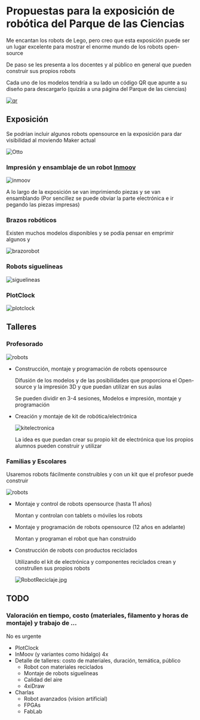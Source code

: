 # Propuestas para la exposición de robótica del Parque de las Ciencias

Me encantan los robots de Lego, pero creo que esta exposición puede ser un lugar excelente para mostrar el enorme mundo de los robots open-source

De paso se les presenta a los docentes y al público en general que pueden construir sus propios robots

Cada uno de los modelos tendría a su lado un código QR que apunte a su diseño para descargarlo (quizás a una página del Parque de las ciencias)

[![qr](./images/qrcode.png)](./images/qrcode_big.png)

## Exposición

Se podrían incluir algunos robots opensource en la exposición para dar visibilidad al moviendo Maker actual

![Otto](./images/Otto.jpg)

### Impresión y ensamblaje de un robot [Inmoov](https://inmoov.fr/)

![inmoov](http://www.meccanismocomplesso.org/wp-content/uploads/2015/10/Meccanismo-Complesso-InMoov1.png)

A lo largo de la exposición se van imprimiendo piezas y se van ensamblando
(Por sencillez se puede obviar la parte electrónica e ir pegando las piezas impresas)

### Brazos robóticos

Existen muchos modelos disponibles y se podía pensar en emprimir algunos y

![brazorobot](./images/brazoRobot.gif)

### Robots siguelíneas

![siguelineas](./images/robot2.jpg)

### PlotClock

![plotclock](./images/plotclock.gif)

## Talleres

### Profesorado

  ![robots](./images/Robots.jpg)

* Construcción, montaje y programación de robots opensource

  Difusión de los modelos y de las posibilidades que proporciona el Open-source y la impresión 3D y que puedan utilizar en sus aulas

  Se pueden dividir en 3-4 sesiones, Modelos e impresión, montaje y programación

* Creación y montaje de kit de robótica/electrónica

  ![kitelectronica](./images/KitElectronica.jpg)

  La idea es que puedan crear su propio kit de electrónica que los propios alumnos pueden construir y utilizar

### Familias y Escolares

Usaremos robots fácilmente construibles y con un kit que el profesor puede construir

  ![robots](./images/Robots.jpg)

* Montaje y control de robots opensource (hasta 11 años)

  Montan y controlan con tablets o móviles los robots

* Montaje y programación de robots opensource (12 años en adelante)

  Montan y programan el robot que han construido

* Construcción de robots con productos reciclados

  Utilizando el kit de electrónica y componentes reciclados crean y construllen sus propios robots

  ![RobotReciclaje.jpg](./images/RobotReciclaje.jpg)


## TODO

###  Valoración en tiempo, costo (materiales, filamento y horas de montaje) y trabajo de ...

No es urgente

* PlotClock
* InMoov (y variantes como hidalgo)
4x
* Detalle de talleres: costo de materiales, duración, temática, público
  * Robot con materiales reciclados
  * Montaje de robots siguelineas
  * Calidad del aire
  * 4xiDraw
* Charlas
  * Robot avanzados (vision artificial)
  * FPGAs
  * FabLab

